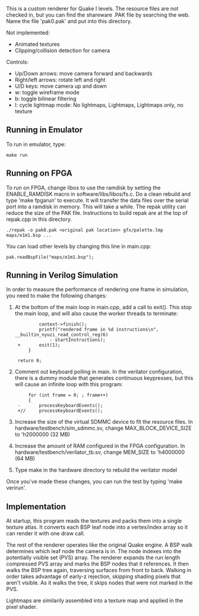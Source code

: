 This is a custom renderer for Quake I levels. The resource files are not
checked in, but you can find the shareware .PAK file by searching the web. Name
the file 'pak0.pak' and put into this directory.

Not implemented:
- Animated textures
- Clipping/collision detection for camera

Controls:
- Up/Down arrows: move camera forward and backwards
- Right/left arrows: rotate left and right
- U/D keys: move camera up and down
- w: toggle wireframe mode
- b: toggle bilinear filtering
- l: cycle lightmap mode: No lightmaps, Lightmaps, Lightmaps only, no texture

## Running in Emulator

To run in emulator, type:

    make run

## Running on FPGA

To run on FPGA, change libos to use the ramdisk by setting the ENABLE_RAMDISK
macro in software/libs/libos/fs.c. Do a clean rebuild and type 'make fpgarun' 
to execute. It will transfer the data files over the serial port into a ramdisk 
in memory. This will take a while. The repak utility can reduce the size of the 
PAK file. Instructions to build repak are at the top of repak.cpp in this directory.

    ./repak -o pak0.pak <original pak location> gfx/palette.lmp maps/e1m1.bsp ...

You can load other levels by changing this line in main.cpp:

	pak.readBspFile("maps/e1m1.bsp");

## Running in Verilog Simulation

In order to measure the performance of rendering one frame in simulation, you need to make
the following changes:

1. At the bottom of the main loop in main.cpp, add a call to exit(). This stop the main
loop, and will also cause the worker threads to terminate:

         		context->finish();
         		printf("rendered frame in %d instructions\n", __builtin_nyuzi_read_control_reg(6) 
         			- startInstructions);
        +		exit(1);
         	}
 	
     	return 0;

2. Comment out keyboard polling in main. In the verilator configuration, there is a dummy module that
generates continuous keypresses, but this will cause an infinite loop with this program:

            for (int frame = 0; ; frame++)
            { 
        -       processKeyboardEvents();
        +//     processKeyboardEvents();


3. Increase the size of the virtual SDMMC device to fit the resource files. In hardware/testbench/sim_sdmmc.sv,
change MAX_BLOCK_DEVICE_SIZE to 'h2000000 (32 MB)

4. Increase the amount of RAM configured in the FPGA configuration. In hardware/testbench/verilator_tb.sv,
change MEM_SIZE to 'h4000000 (64 MB)

5. Type make in the hardware directory to rebuild the verilator model

Once you've made these changes, you can run the test by typing 'make verirun'.

## Implementation

At startup, this program reads the textures and packs them into a single
texture atlas. It converts each BSP leaf node into a vertex/index array so it
can render it with one draw call.

The rest of the renderer operates like the original Quake engine. A BSP walk
determines which leaf node the camera is in. The node indexes into the
potentially visible set (PVS) array. The renderer expands the run length
compressed PVS array and marks the BSP nodes that it references. It then walks
the BSP tree again, traversing surfaces from front to back. Walking in order
takes advantage of early-z rejection, skipping shading pixels that aren't
visible. As it walks the tree, it skips nodes that were not marked in the PVS.

Lightmaps are similarily assembled into a texture map and applied in the pixel
shader.